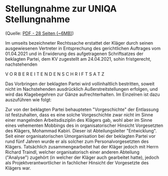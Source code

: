 # Stellungnahme zur UNIQA Stellungnahme


(Quelle: [PDF - 28 Seiten (~6MB)](pdfs/2021-05-14--stellungnahme.pdf))

Im umseits bezeichneter Rechtssache erstattet der Kläger durch seinen ausgewiesenen Vertreter in Entsprechung des gerichtlichen Auftrages vom 01.04.2021 und in Erwiderung
des aufgetragenen Schriftsatzes der beklagten Partei, dem KV
zugestellt am 24.04.2021, sohin fristgerecht, nachstehenden

V O R B E R E I T E N D E N    S C H R I F T S A T Z


Das Vorbringen der beklagten Partei wird vollinhaltlich bestritten, soweit nicht im Nachstehenden ausdrücklich Außerstreitstellungen erfolgen, und wird das Klagebegehren zur
Gänze aufrechterhalten. Im Einzelnen ist dazu auszuführen wie folgt:

Zur von der beklagten Partei behaupteten "Vorgeschichte"
der Entlassung ist festzuhalten, dass es eine solche Vorgeschichte zwar nicht im Sinne einer mangelnden Arbeitsdisziplin des Klägers gab, wohl aber im Sinne eines vehementen Mobbings des in organisatorischer Hinsicht
Vorgesetzten des Klägers, Mohammad Kabiri.  Dieser ist
Abteilungsleiter "Entwicklung". Seit einer organisatorischen Umorganisation bei der beklagten Partei vor rund
fünf Jahren wurde er als solcher zum Personalvorgesetzten des Klägers.   Tatsächlich zusammengearbeitet hat der Kläger jedoch
mit Herrn Richard Traindl, welcher organisatorisch einer
anderen Abteilung ("Analyse") zugehört (in welcher der Kläger auch gearbeitet hatte), jedoch als Projektverantwortlicher in
fachlicher Hinsicht der Vorgesetzte des Klägers war.












